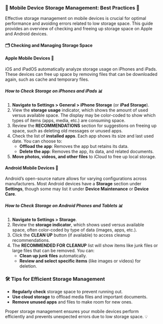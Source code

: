 ### 📱 Mobile Device Storage Management: Best Practices 📱

Effective storage management on mobile devices is crucial for optimal performance and avoiding errors related to low storage space. This guide provides an overview of checking and freeing up storage space on Apple and Android devices.

#### 🗂️ Checking and Managing Storage Space

#### Apple Mobile Devices 🍏

iOS and iPadOS automatically analyze storage usage on iPhones and iPads. These devices can free up space by removing files that can be downloaded again, such as cache and temporary files.

##### How to Check Storage on iPhones and iPads 📊
1. **Navigate to Settings > General > iPhone Storage** (or **iPad Storage**).
2. View the **storage usage** indicator, which shows the amount of used versus available space. The display may be color-coded to show which types of items (apps, media, etc.) are consuming space.
3. Review the **RECOMMENDATIONS** section for suggestions on freeing up space, such as deleting old messages or unused apps.
4. Check the list of **installed apps**. Each app shows its size and last used date. You can choose to:
   - **Offload the app**: Removes the app but retains its data.
   - **Delete the app**: Removes the app, its data, and related documents.
5. **Move photos, videos, and other files** to iCloud to free up local storage.

#### Android Mobile Devices 🤖

Android’s open-source nature allows for varying configurations across manufacturers. Most Android devices have a **Storage** section under **Settings**, though some may list it under **Device Maintenance** or **Device Care**.

##### How to Check Storage on Android Phones and Tablets 📊
1. **Navigate to Settings > Storage**.
2. Review the **storage indicator**, which shows used versus available space, often color-coded by type of data (images, apps, etc.).
3. Click the **CLEAN UP** button (if available) to access cleanup recommendations.
4. The **RECOMMENDED FOR CLEANUP** list will show items like junk files or large files that can be removed. You can:
   - **Clean up junk files** automatically.
   - **Review and select specific items** (like images or videos) for deletion.

### 🛠️ Tips for Efficient Storage Management
- **Regularly check** storage space to prevent running out.
- **Use cloud storage** to offload media files and important documents.
- **Remove unused apps** and files to make room for new ones.

Proper storage management ensures your mobile devices perform efficiently and prevents unexpected errors due to low storage space. 💡